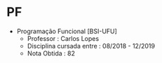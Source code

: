 # PF

- Programação Funcional [BSI-UFU]
  - Professor : Carlos Lopes
  - Disciplina cursada entre : 08/2018 - 12/2019
  - Nota Obtida : 82
